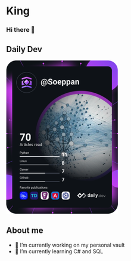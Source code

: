 # King
### Hi there 👋

<!--
**Michel-Prins/Michel-Prins** is a ✨ _special_ ✨ repository because its `README.md` (this file) appears on your GitHub profile.

Here are some ideas to get you started:
-->

## Daily Dev
<a href="https://app.daily.dev/Soeppan"><img src="https://github.com/Michel-Prins/Michel-Prins/blob/main/devcard.svg" width="300" alt="Michel's Dev Card"/></a>

## About me
- 🔭 I’m currently working on my personal vault
- 🌱 I’m currently learning C# and SQL
